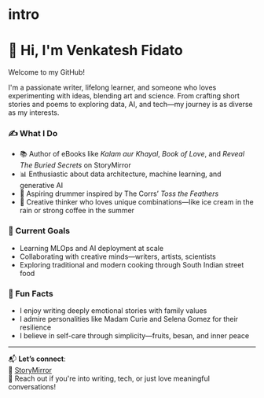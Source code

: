 # intro
# 👋 Hi, I'm Venkatesh Fidato

Welcome to my GitHub!

I'm a passionate writer, lifelong learner, and someone who loves experimenting with ideas, blending art and science. From crafting short stories and poems to exploring data, AI, and tech—my journey is as diverse as my interests.

### ✍️ What I Do
- 📚 Author of eBooks like *Kalam aur Khayal*, *Book of Love*, and *Reveal The Buried Secrets* on StoryMirror
- 📊 Enthusiastic about data architecture, machine learning, and generative AI
- 🥁 Aspiring drummer inspired by The Corrs’ *Toss the Feathers*
- 🎨 Creative thinker who loves unique combinations—like ice cream in the rain or strong coffee in the summer

### 🌱 Current Goals
- Learning MLOps and AI deployment at scale  
- Collaborating with creative minds—writers, artists, scientists  
- Exploring traditional and modern cooking through South Indian street food

### 📌 Fun Facts
- I enjoy writing deeply emotional stories with family values  
- I admire personalities like Madam Curie and Selena Gomez for their resilience  
- I believe in self-care through simplicity—fruits, besan, and inner peace

---

📬 **Let’s connect**:  
🔗 [StoryMirror](https://storymirror.com/profile/venkatesh.r)  
💬 Reach out if you're into writing, tech, or just love meaningful conversations!

